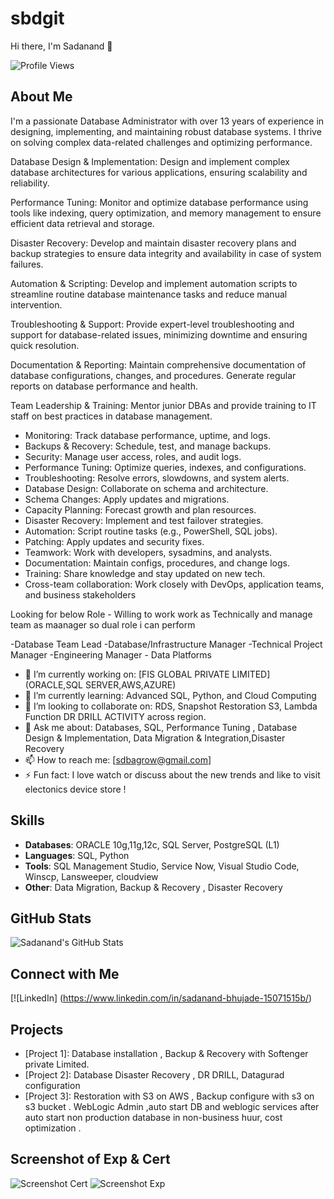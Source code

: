 # sbdgit
Hi there, I'm Sadanand 👋

![Profile Views](https://komarev.com/ghpvc/?username=your-github-username&color=blue)

## About Me
I'm a passionate Database Administrator with over 13 years of experience in designing, implementing, and maintaining robust database systems. I thrive on solving complex data-related challenges and optimizing performance.

Database Design & Implementation: Design and implement complex database architectures for various applications, ensuring scalability and reliability.

Performance Tuning: Monitor and optimize database performance using tools like indexing, query optimization, and memory management to ensure efficient data retrieval and storage.

Disaster Recovery: Develop and maintain disaster recovery plans and backup strategies to ensure data integrity and availability in case of system failures.

Automation & Scripting: Develop and implement automation scripts to streamline routine database maintenance tasks and reduce manual intervention.

Troubleshooting & Support: Provide expert-level troubleshooting and support for database-related issues, minimizing downtime and ensuring quick resolution.

Documentation & Reporting: Maintain comprehensive documentation of database configurations, changes, and procedures. Generate regular reports on database performance and health.

Team Leadership & Training: Mentor junior DBAs and provide training to IT staff on best practices in database management.

- Monitoring: Track database performance, uptime, and logs.
- Backups & Recovery: Schedule, test, and manage backups.
- Security: Manage user access, roles, and audit logs.
- Performance Tuning: Optimize queries, indexes, and configurations.
- Troubleshooting: Resolve errors, slowdowns, and system alerts.
- Database Design: Collaborate on schema and architecture.
- Schema Changes: Apply updates and migrations.
- Capacity Planning: Forecast growth and plan resources.
- Disaster Recovery: Implement and test failover strategies.
- Automation: Script routine tasks (e.g., PowerShell, SQL jobs).
- Patching: Apply updates and security fixes.
- Teamwork: Work with developers, sysadmins, and analysts.
- Documentation: Maintain configs, procedures, and change logs.
- Training: Share knowledge and stay updated on new tech.
- Cross-team collaboration: Work closely with DevOps, application teams, and business stakeholders

Looking for below Role - Willing to work work as Technically and manage team as maanager so dual role i can perform 

-Database Team Lead
-Database/Infrastructure Manager
-Technical Project Manager
-Engineering Manager - Data Platforms

- 🔭 I’m currently working on: [FIS GLOBAL PRIVATE LIMITED] (ORACLE,SQL SERVER,AWS,AZURE)
- 🌱 I’m currently learning: Advanced SQL, Python, and Cloud Computing
- 👯 I’m looking to collaborate on: RDS, Snapshot Restoration S3, Lambda Function DR DRILL ACTIVITY across region. 
- 💬 Ask me about: Databases, SQL, Performance Tuning , Database Design & Implementation, Data Migration & Integration,Disaster Recovery
- 📫 How to reach me: [sdbagrow@gmail.com]
- ⚡ Fun fact: I love watch or discuss about the  new trends and like to visit electonics device store !

## Skills
- **Databases**: ORACLE 10g,11g,12c, SQL Server, PostgreSQL (L1)
- **Languages**: SQL, Python
- **Tools**: SQL Management Studio, Service Now, Visual Studio Code, Winscp, Lansweeper, cloudview 
- **Other**: Data Migration, Backup & Recovery , Disaster Recovery

## GitHub Stats
![Sadanand's GitHub Stats](https://github-readme-stats.vercel.app/api?username=sdbgit&show_icons=true&theme=radical)

## Connect with Me
[![LinkedIn] (https://www.linkedin.com/in/sadanand-bhujade-15071515b/)

## Projects
- [Project 1]: Database installation , Backup & Recovery with Softenger private Limited.
- [Project 2]: Database Disaster Recovery , DR DRILL, Datagurad configuration 
- [Project 3]: Restoration with S3 on AWS , Backup configure with s3 on s3 bucket . WebLogic Admin ,auto start DB and weblogic services after auto start non production database in non-business huur, cost optimization .

 ## Screenshot of Exp & Cert
![Screenshot Cert](https://drive.google.com/file/d/1BiQF3xib8xp3mIs-FVSdxJQc7Q9wZy7s/view?usp=sharing)
![Screenshot Exp](https://drive.google.com/file/d/1wtvO2p6ViVZzHKu-6FTxE4idY3jSIAgu/view?usp=drive_link)

